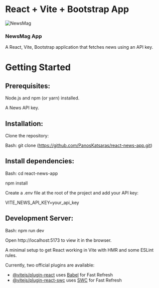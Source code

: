 # React + Vite + Bootstrap App

![NewsMag](https://github.com/user-attachments/assets/341d924c-f2c2-4ea2-bd1d-d96e97aeaace)

### NewsMag App

A React, Vite, Bootstrap application that fetches news using an API key.

# Getting Started

## Prerequisites:

Node.js and npm (or yarn) installed.

A News API key.

## Installation:

Clone the repository:

Bash:
git clone (https://github.com/PanosKatsaras/react-news-app.git)

## Install dependencies:

Bash:
cd react-news-app

npm install

Create a .env file at the root of the project and add your API key:

VITE_NEWS_API_KEY=your_api_key

## Development Server:

Bash:
npm run dev

Open http://localhost:5173 to view it in the browser.

A minimal setup to get React working in Vite with HMR and some ESLint rules.

Currently, two official plugins are available:

- [@vitejs/plugin-react](https://github.com/vitejs/vite-plugin-react/blob/main/packages/plugin-react/README.md) uses [Babel](https://babeljs.io/) for Fast Refresh
- [@vitejs/plugin-react-swc](https://github.com/vitejs/vite-plugin-react-swc) uses [SWC](https://swc.rs/) for Fast Refresh
